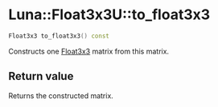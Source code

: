 # Luna::Float3x3U::to_float3x3

```c++
Float3x3 to_float3x3() const
```

Constructs one [Float3x3](struct_luna_1_1_float3x3.md) matrix from this matrix. 



## Return value
Returns the constructed matrix. 

